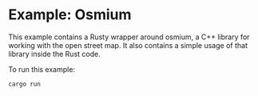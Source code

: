 # Example: Osmium

This example contains a Rusty wrapper around osmium, a C++ library for working with the open street map. It also contains
a simple usage of that library inside the Rust code.

To run this example:

```
cargo run
```
